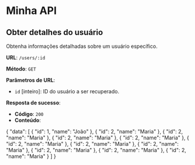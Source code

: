 

# Minha API

## Obter detalhes do usuário

Obtenha informações detalhadas sobre um usuário específico.

**URL**: `/users/:id`

**Método**: `GET`

**Parâmetros de URL**:
- `id` [inteiro]: ID do usuário a ser recuperado.

**Resposta de sucesso**:
- **Código**: `200`
- **Conteúdo**:
<div style="overflow-y: auto; height: 200px;">
{
    "data": [
        {
            "id": 1,
            "name": "João"
        },
        {
            "id": 2,
            "name": "Maria"
        },
        {
            "id": 2,
            "name": "Maria"
        },
        {
            "id": 2,
            "name": "Maria"
        },
        {
            "id": 2,
            "name": "Maria"
        },
        {
            "id": 2,
            "name": "Maria"
        },
        {
            "id": 2,
            "name": "Maria"
        },
        {
            "id": 2,
            "name": "Maria"
        },
        {
            "id": 2,
            "name": "Maria"
        },
        {
            "id": 2,
            "name": "Maria"
        },
        {
            "id": 2,
            "name": "Maria"
        }
    ]
}
</div>